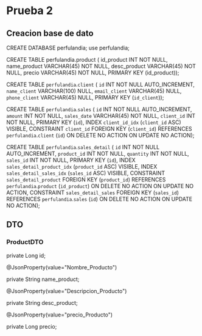 # Prueba 2

## Creacion base de dato

CREATE DATABASE perfulandia; use perfulandia;

CREATE TABLE perfulandia.product (
id_product INT NOT NULL,
name_product VARCHAR(45) NOT NULL,
desc_product VARCHAR(45) NOT NULL,
precio VARCHAR(45) NOT NULL,
PRIMARY KEY (id_product));

CREATE TABLE `perfulandia`.`client` (
  `id` INT NOT NULL AUTO_INCREMENT,
  `name_client` VARCHAR(100) NULL,
  `email_client` VARCHAR(45) NULL,
  `phone_client` VARCHAR(45) NULL,
  PRIMARY KEY (`id_client`));

CREATE TABLE `perfulandia`.`sales` (
  `id` INT NOT NULL AUTO_INCREMENT,
  `amount` INT NOT NULL,
  `sales_date` VARCHAR(45) NOT NULL,
  `client_id` INT NOT NULL,
  PRIMARY KEY (`id`),
  INDEX `client_id_idx` (`client_id` ASC) VISIBLE,
  CONSTRAINT `client_id`
    FOREIGN KEY (`client_id`)
    REFERENCES `perfulandia`.`client` (`id`)
    ON DELETE NO ACTION
    ON UPDATE NO ACTION);


CREATE TABLE `perfulandia`.`sales_detail` (
  `id` INT NOT NULL AUTO_INCREMENT,
  `product_id` INT NOT NULL,
  `quantity` INT NOT NULL,
  `sales_id` INT NOT NULL,
  PRIMARY KEY (`id`),
  INDEX `sales_detail_product_idx` (`product_id` ASC) VISIBLE,
  INDEX `sales_detail_sales_idx` (`sales_id` ASC) VISIBLE,
  CONSTRAINT `sales_detail_product`
    FOREIGN KEY (`product_id`)
    REFERENCES `perfulandia`.`product` (`id_product`)
    ON DELETE NO ACTION
    ON UPDATE NO ACTION,
  CONSTRAINT `sales_detail_sales`
    FOREIGN KEY (`sales_id`)
    REFERENCES `perfulandia`.`sales` (`id`)
    ON DELETE NO ACTION
    ON UPDATE NO ACTION);

## DTO

### ProductDTO

private Long id;

@JsonProperty(value="Nombre_Producto")

private String name_product;

@JsonProperty(value="Descripcion_Producto")

 private String desc_product;

 @JsonProperty(value="precio_Producto")

  private Long precio;
